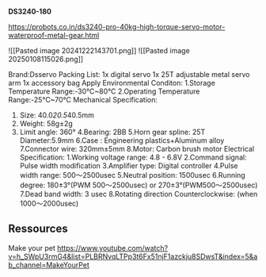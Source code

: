 
**DS3240-180**

https://probots.co.in/ds3240-pro-40kg-high-torque-servo-motor-waterproof-metal-gear.html

![[Pasted image 20241222143701.png]]
![[Pasted image 20250108115026.png]]


Brand:Dsservo
Packing List:
1x digital servo
1x 25T adjustable metal servo arm
1x accessory bag
Apply Environmental Conditon:
1.Storage Temperature Range:-30°C~80°C
2.Operating Temperature Range:-25°C~70°C
Mechanical Specification:
1. Size: 40.0*20.5*40.5mm
2. Weight: 58g±2g
3. Limit angle: 360°
4.Bearing: 2BB
5.Horn gear spline: 25T   Diameter:5.9mm
6.Case : Engineering plastics+Aluminum alloy
7.Connector wire: 320mm±5mm
8.Motor: Carbon brush motor
Electrical Specification:
1.Working voltage range:  4.8 - 6.8V
2.Command signal: Pulse width modification
3.Amplifier type: Digital controller
4.Pulse width range: 500～2500usec
5.Neutral position: 1500usec
6.Running degree: 180±3°(PWM 500～2500usec)
or 270±3°(PWM500～2500usec)
7.Dead band width: 3 usec
8.Rotating direction Counterclockwise: (when 1000～2000usec)
## Ressources

Make your pet
https://www.youtube.com/watch?v=h_SWpU3rmG4&list=PLBRNvqLTPp3t6Fx51njF1azckju8SDwsT&index=5&ab_channel=MakeYourPet
